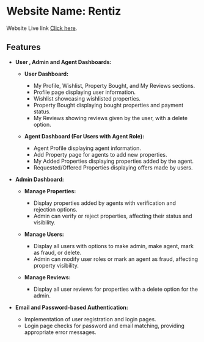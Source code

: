 # Website Name: Rentiz

Website Live link [Click here](https://rentiz-e6035.web.app/).

## Features
- **User , Admin and Agent Dashboards:**
  - **User Dashboard:**
    - My Profile, Wishlist, Property Bought, and My Reviews sections.
    - Profile page displaying user information.
    - Wishlist showcasing wishlisted properties.
    - Property Bought displaying bought properties and payment status.
    - My Reviews showing reviews given by the user, with a delete option.

  - **Agent Dashboard (For Users with Agent Role):**
    - Agent Profile displaying agent information.
    - Add Property page for agents to add new properties.
    - My Added Properties displaying properties added by the agent.
    - Requested/Offered Properties displaying offers made by users.

- **Admin Dashboard:**
  - **Manage Properties:**
    - Display properties added by agents with verification and rejection options.
    - Admin can verify or reject properties, affecting their status and visibility.

  - **Manage Users:**
    - Display all users with options to make admin, make agent, mark as fraud, or delete.
    - Admin can modify user roles or mark an agent as fraud, affecting property visibility.

  - **Manage Reviews:**
    - Display all user reviews for properties with a delete option for the admin.

- **Email and Password-based Authentication:**
  - Implementation of user registration and login pages.
  - Login page checks for password and email matching, providing appropriate error messages.



